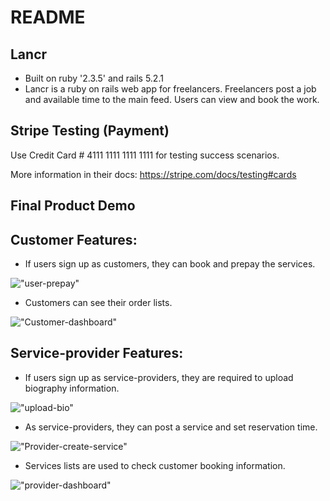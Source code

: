 # README

## Lancr
* Built on ruby '2.3.5' and rails  5.2.1
* Lancr is a ruby on rails web app for freelancers. Freelancers post a job and available time to the main feed. Users can view and book the work.

## Stripe Testing (Payment)

Use Credit Card # 4111 1111 1111 1111 for testing success scenarios.

More information in their docs: <https://stripe.com/docs/testing#cards>


## Final Product Demo

## Customer Features:

* If users sign up as customers, they can book and prepay the services.

!["user-prepay"](https://github.com/neenus/Lancr/blob/master/doc/User-prepay.gif)

* Customers can see their order lists.

!["Customer-dashboard"](https://github.com/neenus/Lancr/blob/master/doc/customer-dashboard.gif)

## Service-provider Features:

* If users sign up as service-providers, they are required to upload biography information.

!["upload-bio"](https://github.com/neenus/Lancr/blob/master/doc/upload-bio.gif)

* As service-providers, they can post a service and set reservation time.

!["Provider-create-service"](https://github.com/neenus/Lancr/blob/master/doc/Provider-create-service.gif)

* Services lists are used to check customer booking information.

!["provider-dashboard"](https://github.com/neenus/Lancr/blob/master/doc/provider-dashboard.gif)
